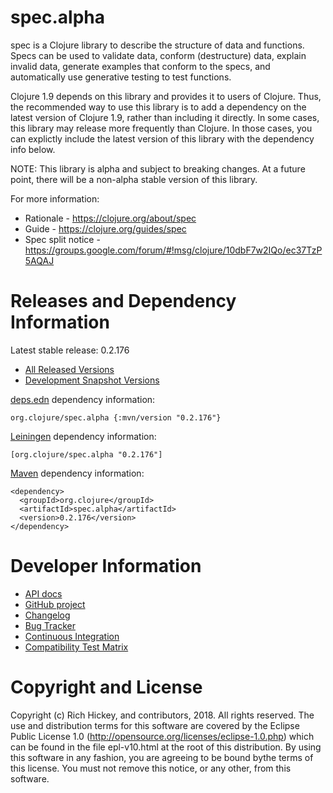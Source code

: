 spec.alpha
========================================

spec is a Clojure library to describe the structure of data and functions. Specs can be used to validate data, conform (destructure) data, explain invalid data, generate examples that conform to the specs, and automatically use generative testing to test functions.

Clojure 1.9 depends on this library and provides it to users of Clojure. Thus, the recommended way to use this library is to add a dependency on the latest version of Clojure 1.9, rather than including it directly. In some cases, this library may release more frequently than Clojure. In those cases, you can explictly include the latest version of this library with the dependency info below.

NOTE: This library is alpha and subject to breaking changes. At a future point, there will be a non-alpha stable version of this library.

For more information:

* Rationale - https://clojure.org/about/spec
* Guide - https://clojure.org/guides/spec
* Spec split notice - https://groups.google.com/forum/#!msg/clojure/10dbF7w2IQo/ec37TzP5AQAJ

Releases and Dependency Information
========================================

Latest stable release: 0.2.176

* [All Released Versions](http://search.maven.org/#search%7Cgav%7C1%7Cg%3A%22org.clojure%22%20AND%20a%3A%22spec.alpha%22)
* [Development Snapshot Versions](https://oss.sonatype.org/index.html#nexus-search;gav~org.clojure~spec.alpha~~~)

[deps.edn](https://clojure.org/guides/deps_and_cli) dependency information:

    org.clojure/spec.alpha {:mvn/version "0.2.176"}

[Leiningen](https://github.com/technomancy/leiningen) dependency information:

    [org.clojure/spec.alpha "0.2.176"]

[Maven](http://maven.apache.org/) dependency information:

    <dependency>
      <groupId>org.clojure</groupId>
      <artifactId>spec.alpha</artifactId>
      <version>0.2.176</version>
    </dependency>

Developer Information
========================================

* [API docs](http://clojure.github.io/spec.alpha/)
* [GitHub project](https://github.com/clojure/spec.alpha)
* [Changelog](https://github.com/clojure/spec.alpha/blob/master/CHANGES.md)
* [Bug Tracker](http://dev.clojure.org/jira/browse/CLJ)
* [Continuous Integration](http://build.clojure.org/job/spec.alpha/)
* [Compatibility Test Matrix](http://build.clojure.org/job/spec.alpha-test-matrix/)

Copyright and License
========================================

Copyright (c) Rich Hickey, and contributors, 2018. All rights reserved.  The use and distribution terms for this software are covered by the Eclipse Public License 1.0 (http://opensource.org/licenses/eclipse-1.0.php) which can be found in the file epl-v10.html at the root of this distribution. By using this software in any fashion, you are agreeing to be bound bythe terms of this license.  You must not remove this notice, or any other, from this software.
